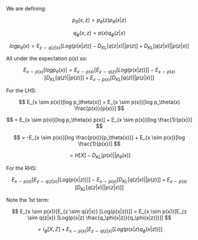 We are defining:

$$
p_\theta(x,z) = p_\theta(z) p_\theta(x|z)
$$

$$
q_\phi(x,z) = p(x) q_\phi(z|x)
$$


$$
log p_\theta(x) = E_{z \sim q(z|x)} [Log(p(x|z))] - D_{KL}[q(z|x)||p(z)] + D_{KL}[q(z|x)||p(z|x)]
$$

All under the expectation p(x) so:

$$
E_{x \sim p(x)}[log p_\theta(x)] = E_{x \sim p(x)}[E_{z \sim q(z)} [Log(p(x|z))]] - E_{x \sim p(x)}[D_{KL}[q(z)||p(z)]] + E_{x \sim p(x)}[D_{KL}[q(z)||p(z|x)]]
$$

For the LHS:

$$
E_{x \sim p(x)}[log p_\theta(x)] = E_{x \sim p(x)}[log p_\theta(x) \frac{p(x)}{p(x)}]
$$

$$
= E_{x \sim p(x)}[log p_\theta(x) p(x)] + E_{x \sim p(x)}[log \frac{1}{p(x)}]
$$

$$
= -E_{x \sim p(x)}[log \frac{p(x)}{p_\theta(x)}] + E_{x \sim p(x)}[log \frac{1}{p(x)}]
$$

$$
= H[X] - D_{KL}[p(x)||p_\theta(x)]
$$

For the RHS:

$$
E_{x \sim p(x)}[E_{z \sim q(z|x)} [Log(p(x|z))]] - E_{x \sim p(x)}[D_{KL}[q(z|x)||p(z)]] + E_{x \sim p(x)}[D_{KL}[q(z|x)||p(z|x)]]
$$

Note the 1st term:

$$
E_{x \sim p(x)}[E_{z \sim q(z|x)} [Log(p(x|z))]] = E_{x \sim p(x)}[E_{z \sim q(z|x)} [Log(p(x|z) \frac{q_\phi(x|z)}{q_\phi(x|z)})]]
$$

$$
= I_\phi[X,Z] + E_{x \sim p(x)}[E_{z \sim q(z|x)} [Log(p(x|z) q_\phi(x|z))]]
$$
